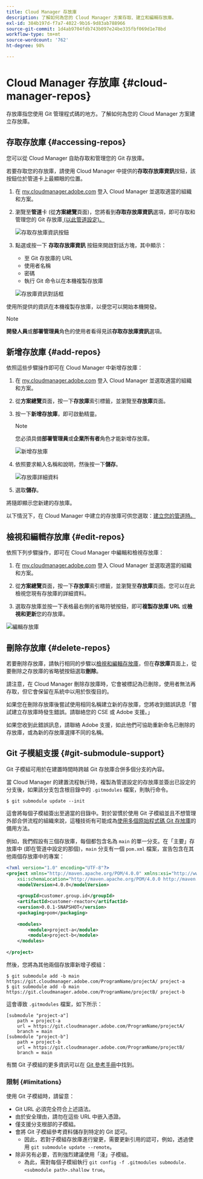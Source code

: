 ```yaml
---
title: Cloud Manager 存放庫
description: 了解如何為您的 Cloud Manager 方案存取、建立和編輯存放庫。
exl-id: 384b197d-f7a7-4022-9b16-9d83ab788966
source-git-commit: 1d4ab9704fdb743b097e24be335fbf069d1e78bd
workflow-type: tm+mt
source-wordcount: '762'
ht-degree: 98%

---
```



# Cloud Manager 存放庫 {#cloud-manager-repos}

存放庫指您使用 Git 管理程式碼的地方。了解如何為您的 Cloud Manager 方案建立存放庫。

## 存取存放庫 {#accessing-repos}

您可以從 Cloud Manager 自助存取和管理您的 Git 存放庫。

若要存取您的存放庫，請使用 Cloud Manager 中提供的&#x200B;**存取存放庫資訊**&#x200B;按鈕，該按鈕位於管道卡上最顯眼的位置。

1. 在 [my.cloudmanager.adobe.com](https://my.cloudmanager.adobe.com) 登入 Cloud Manager 並選取適當的組織和方案。

1. 瀏覽至&#x200B;**管道**&#x200B;卡 (從&#x200B;**方案總覽**&#x200B;頁面)，您將看到&#x200B;**存取存放庫資訊**&#x200B;選項，即可存取和管理您的 Git 存放庫[ (以此管道設定)。](/help/using/production-pipelines.md)

   ![存取存放庫資訊按鈕](/help/assets/access-repo1.png)

1. 點選或按一下 **存取存放庫資訊** 按鈕來開啟對話方塊，其中顯示：

   * 至 Git 存放庫的 URL
   * 使用者名稱
   * 密碼
   * 執行 Git 命令以在本機複製存放庫

   ![存放庫資訊對話框](/help/assets/access-repo-create.png)

使用所提供的資訊在本機複製存放庫，以便您可以開始本機開發。

>[!NOTE]
>
>**開發人員**&#x200B;或&#x200B;**部署管理員**&#x200B;角色的使用者看得見該&#x200B;**存取存放庫資訊**&#x200B;選項。

## 新增存放庫 {#add-repos}

依照這些步驟操作即可在 Cloud Manager 中新增存放庫：

1. 在 [my.cloudmanager.adobe.com](https://my.cloudmanager.adobe.com) 登入 Cloud Manager 並選取適當的組織和方案。

1. 從&#x200B;**方案總覽**&#x200B;頁面，按一下&#x200B;**存放庫**&#x200B;索引標籤，並瀏覽至&#x200B;**存放庫**&#x200B;頁面。

1. 按一下&#x200B;**新增存放庫**，即可啟動精靈。

   >[!NOTE]
   >
   >您必須具備&#x200B;**部署管理員**&#x200B;或&#x200B;**企業所有者**&#x200B;角色才能新增存放庫。

   ![新增存放庫](/help/assets/create-repo2.png)

1. 依照要求輸入名稱和說明，然後按一下&#x200B;**儲存**。

   ![存放庫詳細資料](/help/assets/repo-1.png)

1. 選取&#x200B;**儲存**。

將隨即顯示您新建的存放庫。

以下情況下，在 Cloud Manager 中建立的存放庫可供您選取：[建立您的管道時。](/help/overview/ci-cd-pipelines.md)

## 檢視和編輯存放庫 {#edit-repos}

依照下列步驟操作，即可在 Cloud Manager 中編輯和檢視存放庫：

1. 在 [my.cloudmanager.adobe.com](https://my.cloudmanager.adobe.com) 登入 Cloud Manager 並選取適當的組織和方案。

1. 從&#x200B;**方案總覽**&#x200B;頁面，按一下&#x200B;**存放庫**&#x200B;索引標籤，並瀏覽至&#x200B;**存放庫**&#x200B;頁面。您可以在此檢視您現有存放庫的詳細資料。

1. 選取存放庫並按一下表格最右側的省略符號按鈕，即可&#x200B;**複製存放庫 URL** 或&#x200B;**檢視和更新**&#x200B;您的存放庫。

![編輯存放庫](/help/assets/create-repo3.png)

## 刪除存放庫 {#delete-repos}

若要刪除存放庫，請執行相同的步驟以[檢視和編輯存放庫](#edit-repos)，但在&#x200B;**存放庫**&#x200B;頁面上，從要刪除之存放庫的省略號按鈕選取&#x200B;**刪除**。

請注意，在 Cloud Manager 刪除存放庫時，它會被標記為已刪除，使用者無法再存取，但它會保留在系統中以用於恢復目的。

如果您在刪除存放庫後嘗試使用相同名稱建立新的存放庫，您將收到錯誤訊息「嘗試建立存放庫時發生錯誤。請聯絡您的 CSE 或 Adobe 支援。」

如果您收到此錯誤訊息，請聯絡 Adobe 支援，如此他們可協助重新命名已刪除的存放庫，或為新的存放庫選擇不同的名稱。

## Git 子模組支援 {#git-submodule-support}

Git 子模組可用於在建置時間時跨越 Git 存放庫合併多個分支的內容。

當 Cloud Manager 的建置流程執行時，複製為管道設定的存放庫並簽出已設定的分支後，如果該分支包含根目錄中的 `.gitmodules` 檔案，則執行命令。

```
$ git submodule update --init
```

這會將每個子模組簽出至適當的目錄中。對於習慣於使用 Git 子模組並且不想管理外部合併流程的組織來說，這種技術有可能成為[使用多個原始程式碼 Git 存放庫](/help/managing-code/multiple-git-repos.md)的備用方法。

例如，我們假設有三個存放庫，每個都包含名為 `main` 的單一分支。在「主要」存放庫中 (即在管道中設定的那個)，`main` 分支有一個 `pom.xml` 檔案，宣告包含在其他兩個存放庫中的專案：

```xml
<?xml version="1.0" encoding="UTF-8"?>
<project xmlns="http://maven.apache.org/POM/4.0.0" xmlns:xsi="http://www.w3.org/2001/XMLSchema-instance"
    xsi:schemaLocation="http://maven.apache.org/POM/4.0.0 http://maven.apache.org/maven-v4_0_0.xsd">
    <modelVersion>4.0.0</modelVersion>
   
    <groupId>customer.group.id</groupId>
    <artifactId>customer-reactor</artifactId>
    <version>0.0.1-SNAPSHOT</version>
    <packaging>pom</packaging>
   
    <modules>
        <module>project-a</module>
        <module>project-b</module>
    </modules>
   
</project>
```

然後，您將為其他兩個存放庫新增子模組：

```shell
$ git submodule add -b main https://git.cloudmanager.adobe.com/ProgramName/projectA/ project-a
$ git submodule add -b main https://git.cloudmanager.adobe.com/ProgramName/projectB/ project-b
```

這會導致 `.gitmodules` 檔案，如下所示：

```text
[submodule "project-a"]
    path = project-a
    url = https://git.cloudmanager.adobe.com/ProgramName/projectA/
    branch = main
[submodule "project-b"]
    path = project-b
    url = https://git.cloudmanager.adobe.com/ProgramName/projectB/
    branch = main
```

有關 Git 子模組的更多資訊可以在 [Git 參考手冊](https://git-scm.com/book/en/v2/Git-Tools-Submodules)中找到。

### 限制 {#limitations}

使用 Git 子模組時，請留意：

* Git URL 必須完全符合上述語法。
* 由於安全理由，請勿在這些 URL 中嵌入憑證。
* 僅支援分支根部的子模組。
* 會將 Git 子模組參考資料儲存到特定的 Git 認可。
   * 因此，若對子模組存放庫進行變更，需要更新引用的認可，例如，透過使用 `git submodule update --remote`。
* 除非另有必要，否則強烈建議使用「淺」子模組。
   * 為此，需對每個子模組執行 `git config -f .gitmodules submodule.<submodule path>.shallow true`。
